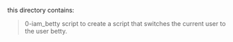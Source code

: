 this directory contains:
> 0-iam_betty script to create a script that switches the current user to the user betty.